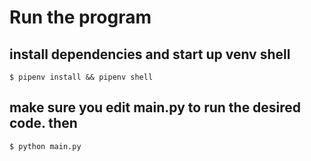 # Run the program

## install dependencies and start up venv shell

`$ pipenv install && pipenv shell`

## make sure you edit main.py to run the desired code. then

`$ python main.py`
